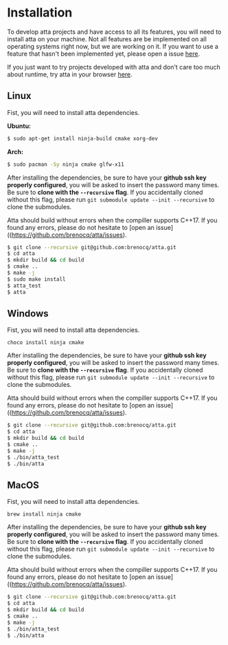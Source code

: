 # Installation
To develop atta projects and have access to all its features, you will need to install atta on your machine. Not all features are be implemented on all operating systems right now, but we are working on it. If you want to use a feature that hasn't been implemented yet, please open a issue [here](https://github.com/brenocq/atta/issues).

If you just want to try projects developed with atta and don't care too much about runtime, try atta in your browser [here](https://atta.brenocq.com/build).

## Linux
Fist, you will need to install atta dependencies.

**Ubuntu:**
```bash
$ sudo apt-get install ninja-build cmake xorg-dev
```

**Arch:**
```bash
$ sudo pacman -Sy ninja cmake glfw-x11
```

After installing the dependencies, be sure to have your **github ssh key properly configured**, you will be asked to insert the password many times. 
Be sure to **clone with the `--recursive` flag**. If you accidentally cloned without this flag, please run `git submodule update --init --recursive` to clone the submodules.

Atta should build without errors when the compiller supports C++17. If you found any errors, please do not hesitate to [open an issue]((https://github.com/brenocq/atta/issues).

```bash
$ git clone --recursive git@github.com:brenocq/atta.git
$ cd atta
$ mkdir build && cd build
$ cmake ..
$ make -j
$ sudo make install
$ atta_test
$ atta
```

## Windows
Fist, you will need to install atta dependencies.

```
choco install ninja cmake
```

After installing the dependencies, be sure to have your **github ssh key properly configured**, you will be asked to insert the password many times. 
Be sure to **clone with the `--recursive` flag**. If you accidentally cloned without this flag, please run `git submodule update --init --recursive` to clone the submodules.

Atta should build without errors when the compiller supports C++17. If you found any errors, please do not hesitate to [open an issue]((https://github.com/brenocq/atta/issues).

```bash
$ git clone --recursive git@github.com:brenocq/atta.git
$ cd atta
$ mkdir build && cd build
$ cmake ..
$ make -j
$ ./bin/atta_test
$ ./bin/atta
```


## MacOS
Fist, you will need to install atta dependencies.

```
brew install ninja cmake
```

After installing the dependencies, be sure to have your **github ssh key properly configured**, you will be asked to insert the password many times. 
Be sure to **clone with the `--recursive` flag**. If you accidentally cloned without this flag, please run `git submodule update --init --recursive` to clone the submodules.

Atta should build without errors when the compiller supports C++17. If you found any errors, please do not hesitate to [open an issue]((https://github.com/brenocq/atta/issues).

```bash
$ git clone --recursive git@github.com:brenocq/atta.git
$ cd atta
$ mkdir build && cd build
$ cmake ..
$ make -j
$ ./bin/atta_test
$ ./bin/atta
```
